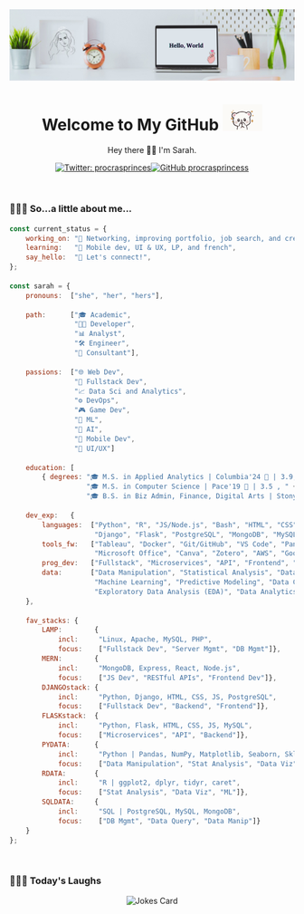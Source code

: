 <!-- Banner -->
<img src="./img/banner.png">
<!-- Introduction -->
<h1 align='center'> Welcome to My GitHub <img src="./img/tenor.gif" width="70"></h1>
<p align="center">Hey there 👋🏼 I'm Sarah.</p>

<!-- Badges -->
<div align="center">

[![Twitter: procrasprinces](https://img.shields.io/twitter/follow/procrasprinces?style=social)](https://twitter.com/procrasprinces)[![GitHub procrasprincess](https://img.shields.io/github/followers/procrasprincess?label=follow&style=social)](https://github.com/procrasprincess)
</div>

<br>

### 👩🏼‍💻 So...a little about me...  
<!-- <img align='right' src="./img/profile.jpg" width="250"> -->

<div>

```javascript
const current_status = {
    working_on: "🔭 Networking, improving portfolio, job search, and creating",
    learning:   "🌱 Mobile dev, UI & UX, LP, and french",
    say_hello:  "💬 Let's connect!",
};

const sarah = {    
    pronouns:  ["she", "her", "hers"],     
    
    path:      ["🎓 Academic", 
                "👩‍💻 Developer",
                "📊 Analyst",
                "🛠️ Engineer",
                "💼 Consultant"],
   
    passions:  ["🌐 Web Dev",
                "🔧 Fullstack Dev",
                "📈 Data Sci and Analytics",
                "⚙️ DevOps",
                "🎮 Game Dev",                
                "🤖 ML",
                "🧠 AI",
                "📱 Mobile Dev",
                "🎨 UI/UX"]

    education: [
        { degrees: "🎓 M.S. in Applied Analytics | Columbia'24 🦁 | 3.9, " + 
                   "🎓 M.S. in Computer Science | Pace'19 🐶 | 3.5 , " + 
                   "🎓 B.S. in Biz Admin, Finance, Digital Arts | StonyBrook'17 🐺 "}],

    dev_exp:   {
        languages:  ["Python", "R", "JS/Node.js", "Bash", "HTML", "CSS", "React", 
                     "Django", "Flask", "PostgreSQL", "MongoDB", "MySQL", "MATLAB"],
        tools_fw:   ["Tableau", "Docker", "Git/GitHub", "VS Code", "Pandas",
                     "Microsoft Office", "Canva", "Zotero", "AWS", "Google Cloud"],
        prog_dev:   ["Fullstack", "Microservices", "API", "Frontend", "Backend"],
        data:       ["Data Manipulation", "Statistical Analysis", "Data Visualization", 
                     "Machine Learning", "Predictive Modeling", "Data Cleaning", 
                     "Exploratory Data Analysis (EDA)", "Data Analytics"]
    },
    
    fav_stacks: {
        LAMP:        {
            incl:     "Linux, Apache, MySQL, PHP",
            focus:    ["Fullstack Dev", "Server Mgmt", "DB Mgmt"]},
        MERN:        {
            incl:     "MongoDB, Express, React, Node.js",
            focus:    ["JS Dev", "RESTful APIs", "Frontend Dev"]},
        DJANGOstack: {
            incl:     "Python, Django, HTML, CSS, JS, PostgreSQL",
            focus:    ["Fullstack Dev", "Backend", "Frontend"]},
        FLASKstack:  {
            incl:     "Python, Flask, HTML, CSS, JS, MySQL",
            focus:    ["Microservices", "API", "Backend"]},
        PYDATA:      {
            incl:     "Python | Pandas, NumPy, Matplotlib, Seaborn, Sklearn",
            focus:    ["Data Manipulation", "Stat Analysis", "Data Viz", "ML"]},
        RDATA:       {
            incl:     "R | ggplot2, dplyr, tidyr, caret",
            focus:    ["Stat Analysis", "Data Viz", "ML"]},
        SQLDATA:     {
            incl:     "SQL | PostgreSQL, MySQL, MongoDB",
            focus:    ["DB Mgmt", "Data Query", "Data Manip"]}
    }
};
```
</div>

<!-- ### &#x1f4c8; GitHub Stats
<p align="center">
<a href="https://github.com/procrasprincess">
  <img align="center" style="margin:0.5rem" src="https://github-readme-stats.vercel.app/api?username=procrasprincess&show_icons=true&line_height=27&count_private=true&title_color=c9afcc&text_color=c9afcc&icon_color=4AB097&bg_color=f2f2f2" alt="Sarah's GitHub Stats" />
</a>
</p> -->
<br>

### 🤹🏼‍♀️ Today's Laughs
<div align="center">

![Jokes Card](https://readme-jokes.vercel.app/api)
</div>


<!-- Github Template
**procrasprincess/procrasprincess** is a ✨ _special_ ✨ repository because its `README.md` (this file) appears on your GitHub profile.

Here are some ideas to get you started:

- 🔭 I’m currently working on ...
- 🌱 I’m currently learning ...
- 👯 I’m looking to collaborate on ...
- 🤔 I’m looking for help with ...
- 💬 Ask me about ...
- 📫 How to reach me: ...
- 😄 Pronouns: ...
- ⚡ Fun fact: ...
-->